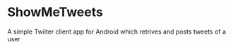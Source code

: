 ShowMeTweets
============

A simple Twiiter client app for Android which retrives and posts tweets of a user
